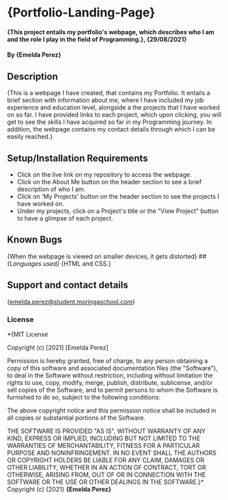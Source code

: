 # {Portfolio-Landing-Page}
#### {This project entails my portfolio's webpage, which describes who I am and the role I play in the field of Programming.}, {29/08/2021}
#### By **{Emelda Perez}**
## Description
{This is a webpage I have created, that contains my Portfolio. It entails a brief section with information about me, where I have included my job experience and education level, alongside a the projects that I have worked on so far. I have provided links to each project, which upon clicking, you will get to see the skills I have acquired so far in my Programming journey. In addition, the webpage contains my contact details through which I can be easily reached.}
## Setup/Installation Requirements
* Click on the live link on my repository to access the webpage.
* Click on the About Me button on the header section to see a brief description of who I am.
* Click on 'My Projects' button on the header section to see the projects I have worked on.
* Under my projects, click on a Project's title or the "View Project" button to have a glimpse of each project.
## Known Bugs
{When the webpage is viewed on smaller devices, it gets distorted}
##*{Languages used}*
{HTML and CSS.}
## Support and contact details
{emelda.perez@student.moringaschool.com}
### License
*{MIT License

Copyright (c) [2021] [Emelda Perez]

Permission is hereby granted, free of charge, to any person obtaining a copy
of this software and associated documentation files (the "Software"), to deal
in the Software without restriction, including without limitation the rights
to use, copy, modify, merge, publish, distribute, sublicense, and/or sell
copies of the Software, and to permit persons to whom the Software is
furnished to do so, subject to the following conditions:

The above copyright notice and this permission notice shall be included in all
copies or substantial portions of the Software.

THE SOFTWARE IS PROVIDED "AS IS", WITHOUT WARRANTY OF ANY KIND, EXPRESS OR
IMPLIED, INCLUDING BUT NOT LIMITED TO THE WARRANTIES OF MERCHANTABILITY,
FITNESS FOR A PARTICULAR PURPOSE AND NONINFRINGEMENT. IN NO EVENT SHALL THE
AUTHORS OR COPYRIGHT HOLDERS BE LIABLE FOR ANY CLAIM, DAMAGES OR OTHER
LIABILITY, WHETHER IN AN ACTION OF CONTRACT, TORT OR OTHERWISE, ARISING FROM,
OUT OF OR IN CONNECTION WITH THE SOFTWARE OR THE USE OR OTHER DEALINGS IN THE
SOFTWARE.}*
Copyright (c) {2021} **{Emelda Perez}**
